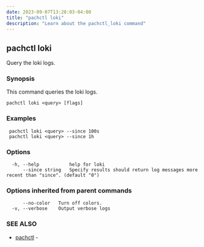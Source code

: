 ```yaml
---
date: 2023-09-07T13:28:03-04:00
title: "pachctl loki"
description: "Learn about the pachctl_loki command"
---
```


## pachctl loki

Query the loki logs.

### Synopsis

This command queries the loki logs.

```
pachctl loki <query> [flags]
```

### Examples

```
 pachctl loki <query> --since 100s 
 pachctl loki <query> --since 1h
```

### Options

```
  -h, --help           help for loki
      --since string   Specify results should return log messages more recent than "since". (default "0")
```

### Options inherited from parent commands

```
      --no-color   Turn off colors.
  -v, --verbose    Output verbose logs
```

### SEE ALSO

* [pachctl](../pachctl)	 - 

